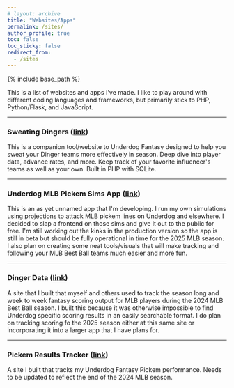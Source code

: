 ```yaml
---
# layout: archive
title: "Websites/Apps"
permalink: /sites/
author_profile: true
toc: false
toc_sticky: false
redirect_from: 
  - /sites
---
```


{% include base_path %}

<!-- {% include toc %} -->

This is a list of websites and apps I've made. I like to play around with different coding languages and frameworks, but primarily stick to PHP, Python/Flask, and JavaScript.

*************

### Sweating Dingers ([link](https://sweating-dingers.com/))

This is a companion tool/website to Underdog Fantasy designed to help you sweat your Dinger teams more effectively in season. Deep dive into player data, advance rates, and more. Keep track of your favorite influencer's teams as well as your own. Built in PHP with SQLite.

*************

### Underdog MLB Pickem Sims App ([link](https://melodic-clafoutis-891e96.netlify.app/))

This is an as yet unnamed app that I'm developing. I run my own simulations using projections to attack MLB pickem lines on Underdog and elsewhere. I decided to slap a frontend on those sims and give it out to the public for free. I'm still working out the kinks in the production version so the app is still in beta but should be fully operational in time for the 2025 MLB season. I also plan on creating some neat tools/visuals that will make tracking and following your MLB Best Ball teams much easier and more fun.

*************

### Dinger Data ([link](https://dinger-data.streamlit.app/))

A site that I built that myself and others used to track the season long and week to week fantasy scoring output for MLB players during the 2024 MLB Best Ball season. I built this because it was otherwise impossible to find Underdog specific scoring results in an easily searchable format. I do plan on tracking scoring fo the 2025 season either at this same site or incorporating it into a larger app that I have plans for.

*************

### Pickem Results Tracker ([link](https://aidanhall21.evidence.app/))

A site I built that tracks my Underdog Fantasy Pickem performance. Needs to be updated to reflect the end of the 2024 MLB season.

